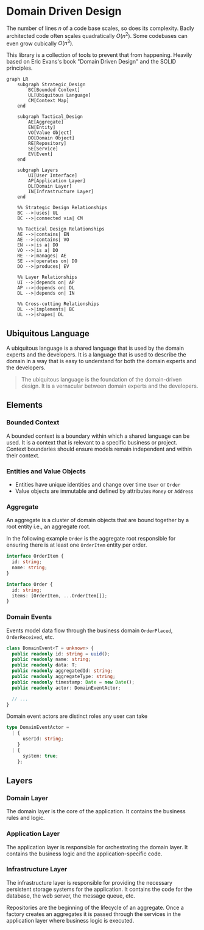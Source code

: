 # Domain Driven Design

The number of lines $n$ of a code base scales, so does its complexity. Badly architected code often scales quadratically $O(n^2)$. Some codebases can even grow cubically $O(n^3)$.

This library is a collection of tools to prevent that from happening. Heavily based on Eric Evans's book "Domain Driven Design" and the SOLID principles.

```mermaid
graph LR
    subgraph Strategic_Design
        BC[Bounded Context]
        UL[Ubiquitous Language]
        CM[Context Map]
    end

    subgraph Tactical_Design
        AE[Aggregate]
        EN[Entity]
        VO[Value Object]
        DO[Domain Object]
        RE[Repository]
        SE[Service]
        EV[Event]
    end

    subgraph Layers
        UI[User Interface]
        AP[Application Layer]
        DL[Domain Layer]
        IN[Infrastructure Layer]
    end

    %% Strategic Design Relationships
    BC -->|uses| UL
    BC -->|connected via| CM
    
    %% Tactical Design Relationships
    AE -->|contains| EN
    AE -->|contains| VO
    EN -->|is a| DO
    VO -->|is a| DO
    RE -->|manages| AE
    SE -->|operates on| DO
    DO -->|produces| EV
    
    %% Layer Relationships
    UI -->|depends on| AP
    AP -->|depends on| DL
    DL -->|depends on| IN
    
    %% Cross-cutting Relationships
    DL -->|implements| BC
    UL -->|shapes| DL
```

## Ubiquitous Language

A ubiquitous language is a shared language that is used by the domain experts and the developers. It is a language that is used to describe the domain in a way that is easy to understand for both the domain experts and the developers.

> The ubiquitous language is the foundation of the domain-driven design. It is a vernacular between domain experts and the developers.

## Elements

### Bounded Context

A bounded context is a boundary within which a shared language can be used. It is a context that is relevant to a specific business or project. Context boundaries should ensure models remain independent and within their context.

### Entities and Value Objects

- Entities have unique identities and change over time `User` or `Order`
- Value objects are immutable and defined by attributes `Money` or `Address`

### Aggregate

An aggregate is a cluster of domain objects that are bound together by a root entity i.e., an aggregate root.

In the following example `Order` is the aggregate root responsible for ensuring there is at least one `OrderItem` entity per order.

```ts
interface OrderItem {
  id: string;
  name: string;
}

interface Order {
  id: string;
  items: [OrderItem, ...OrderItem[]];
}
```

### Domain Events

Events model data flow through the business domain `OrderPlaced`, `OrderReceived`, etc.

```ts
class DomainEvent<T = unknown> {
  public readonly id: string = uuid();
  public readonly name: string;
  public readonly data: T;
  public readonly aggregatedId: string;
  public readonly aggregateType: string;
  public readonly timestamp: Date = new Date();
  public readonly actor: DomainEventActor;

  // ...
}
```

Domain event actors are distinct roles any user can take

```ts
type DomainEventActor =
  | {
      userId: string;
    }
  | {
      system: true;
    };
```

## Layers

### Domain Layer

The domain layer is the core of the application. It contains the business rules and logic.

### Application Layer

The application layer is responsible for orchestrating the domain layer. It contains the business logic and the application-specific code.

### Infrastructure Layer

The infrastructure layer is responsible for providing the necessary persistent storage systems for the application. It contains the code for the database, the web server, the message queue, etc.

Repositories are the beginning of the lifecycle of an aggregate. Once a factory creates an aggregates it is passed through the services in the application layer where business logic is executed.